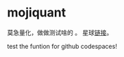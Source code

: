 # mojiquant
莫急量化，做做测试啥的 。
星球[链接](https://t.zsxq.com/0bgRzpUJR)。

test the funtion for github codespaces!


